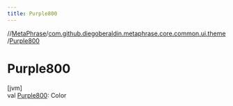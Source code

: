 ```yaml
---
title: Purple800
---
```

//[MetaPhrase](../../index.html)/[com.github.diegoberaldin.metaphrase.core.common.ui.theme](index.html)/[Purple800](-purple800.html)



# Purple800



[jvm]\
val [Purple800](-purple800.html): Color




